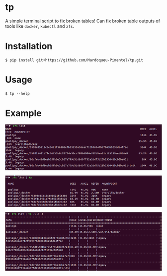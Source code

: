 tp
===

A simple terminal script to fix broken tables! Can fix broken table outputs of tools like `docker`, `kubectl` and `zfs`.

# Installation

```shell
$ pip install git+https://github.com/Mardoqueu-Pimentel/tp.git
```

# Usage
```shell
$ tp --help
```

# Example

![image](example_before.png)

![image](example_after-1.png)

![image](example_after-2.png)
